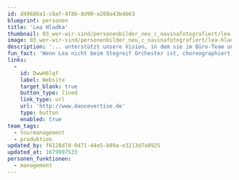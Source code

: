 ```yaml
---
id: d49686a1-c8af-4f8b-8d90-a288a43b4b63
blueprint: personen
title: 'Lea Hladka'
thumbnail: 03_wer-wir-sind/personenbilder_neu_c_navinafotografiert/lea-hladka_(c)_navinafotografiert-3631-b.jpg
image: 03_wer-wir-sind/personenbilder_neu_c_navinafotografiert/lea-hladka_(c)_navinafotografiert-3631-b.jpg
description: '... unterstützt unsere Vision, in dem sie im Büro-Team und beim Orchester als tanzende Projektleiterin dabei ist. Für manche Produktionen ist sie ein Kopf vom Stage-Team.'
fun_fact: 'Wenn Lea nicht beim Stegreif Orchester ist, choreographiert, tanzt und organisiert sie für ihre Firma dancevertise.'
links:
  -
    id: DwwH6lqf
    label: Website
    target_blank: true
    button_type: lined
    link_type: url
    url: 'http://www.dancevertise.de'
    type: button
    enabled: true
team_tags:
  - tourmanagement
  - produktion
updated_by: f6128d7d-0471-44e5-b89a-e3213d7a0925
updated_at: 1679997533
personen_funktionen:
  - management
---
```

